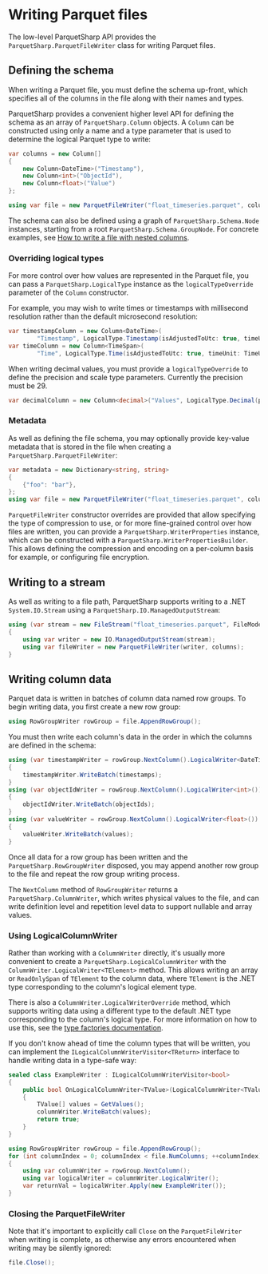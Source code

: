 # Writing Parquet files

The low-level ParquetSharp API provides the `ParquetSharp.ParquetFileWriter` class for writing Parquet files.

## Defining the schema

When writing a Parquet file, you must define the schema up-front, which specifies all of the columns
in the file along with their names and types.

ParquetSharp provides a convenient higher level API for defining the schema as an array
of `ParquetSharp.Column` objects.
A `Column` can be constructed using only a name and a type parameter that is used to
determine the logical Parquet type to write:

```csharp
var columns = new Column[]
{
    new Column<DateTime>("Timestamp"),
    new Column<int>("ObjectId"),
    new Column<float>("Value")
};

using var file = new ParquetFileWriter("float_timeseries.parquet", columns);
```

The schema can also be defined using a graph of `ParquetSharp.Schema.Node` instances,
starting from a root `ParquetSharp.Schema.GroupNode`. For concrete examples, see [How to write a file with nested columns](Nested.md).

### Overriding logical types

For more control over how values are represented in the Parquet file,
you can pass a `ParquetSharp.LogicalType` instance as the `logicalTypeOverride` parameter of the `Column` constructor.

For example, you may wish to write times or timestamps with millisecond resolution rather than the default microsecond resolution:

```csharp
var timestampColumn = new Column<DateTime>(
        "Timestamp", LogicalType.Timestamp(isAdjustedToUtc: true, timeUnit: TimeUnit.Millis));
var timeColumn = new Column<TimeSpan>(
        "Time", LogicalType.Time(isAdjustedToUtc: true, timeUnit: TimeUnit.Millis));
```

When writing decimal values, you must provide a `logicalTypeOverride` to define the precision and scale type parameters.
Currently the precision must be 29.

```csharp
var decimalColumn = new Column<decimal>("Values", LogicalType.Decimal(precision: 29, scale: 3);
```

### Metadata

As well as defining the file schema, you may optionally provide key-value metadata that is stored in the file when creating
a `ParquetSharp.ParquetFileWriter`:

```csharp
var metadata = new Dictionary<string, string>
{
    {"foo": "bar"},
};
using var file = new ParquetFileWriter("float_timeseries.parquet", columns, keyValueMetadata: metadata);
```

`ParquetFileWriter` constructor overrides are provided that allow specifying the type of compression to use, or for more
fine-grained control over how files are written, you can provide a `ParquetSharp.WriterProperties` instance, which can
be constructed with a `ParquetSharp.WriterPropertiesBuilder`.
This allows defining the compression and encoding on a per-column basis for example, or configuring file encryption.

## Writing to a stream

As well as writing to a file path, ParquetSharp supports writing to a .NET `System.IO.Stream` using a
`ParquetSharp.IO.ManagedOutputStream`:

```csharp
using (var stream = new FileStream("float_timeseries.parquet", FileMode.Create))
{
    using var writer = new IO.ManagedOutputStream(stream);
    using var fileWriter = new ParquetFileWriter(writer, columns);
}
```

## Writing column data

Parquet data is written in batches of column data named row groups.
To begin writing data, you first create a new row group:

```csharp
using RowGroupWriter rowGroup = file.AppendRowGroup();
```

You must then write each column's data in the order in which the columns are defined in the schema:

```csharp
using (var timestampWriter = rowGroup.NextColumn().LogicalWriter<DateTime>())
{
    timestampWriter.WriteBatch(timestamps);
}
using (var objectIdWriter = rowGroup.NextColumn().LogicalWriter<int>())
{
    objectIdWriter.WriteBatch(objectIds);
}
using (var valueWriter = rowGroup.NextColumn().LogicalWriter<float>())
{
    valueWriter.WriteBatch(values);
}
```

Once all data for a row group has been written and the `ParquetSharp.RowGroupWriter` disposed,
you may append another row group to the file and repeat the row group writing process.

The `NextColumn` method of `RowGroupWriter` returns a `ParquetSharp.ColumnWriter`, which writes physical values to the file,
and can write definition level and repetition level data to support nullable and array values.

### Using LogicalColumnWriter

Rather than working with a `ColumnWriter` directly, it's usually more convenient to create a `ParquetSharp.LogicalColumnWriter`
with the `ColumnWriter.LogicalWriter<TElement>` method.
This allows writing an array or `ReadOnlySpan` of `TElement` to the column data,
where `TElement` is the .NET type corresponding to the column's logical element type.

There is also a `ColumnWriter.LogicalWriterOverride` method, which supports writing data using a different type
to the default .NET type corresponding to the column's logical type. For more information on how to use this,
see the [type factories documentation](TypeFactories.md).

If you don't know ahead of time the column types that will be written,
you can implement the `ILogicalColumnWriterVisitor<TReturn>` interface to handle writing data in a type-safe way:

```csharp
sealed class ExampleWriter : ILogicalColumnWriterVisitor<bool>
{
    public bool OnLogicalColumnWriter<TValue>(LogicalColumnWriter<TValue> columnWriter)
    {
        TValue[] values = GetValues();
        columnWriter.WriteBatch(values);
        return true;
    }
}

using RowGroupWriter rowGroup = file.AppendRowGroup();
for (int columnIndex = 0; columnIndex < file.NumColumns; ++columnIndex)
{
    using var columnWriter = rowGroup.NextColumn();
    using var logicalWriter = columnWriter.LogicalWriter();
    var returnVal = logicalWriter.Apply(new ExampleWriter());
}
```

### Closing the ParquetFileWriter

Note that it's important to explicitly call `Close` on the `ParquetFileWriter` when writing is complete,
as otherwise any errors encountered when writing may be silently ignored:

```csharp
file.Close();
```
